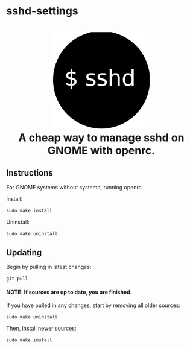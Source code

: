 sshd-settings
=============

<h1 align="center">
    <img src="sshd-settings.png" width="" height="" alt="Desktop">
    <br />
    A cheap way to manage sshd on GNOME with openrc.
</h1>

## Instructions

For GNOME systems without systemd, running openrc.

Install:

    sudo make install

Uninstall:

    sudo make uninstall
    
## Updating

Begin by pulling in latest changes:

    git pull
    
#### NOTE: If sources are up to date, you are finished.

If you have pulled in any changes, start by removing all older sources:

    sudo make uninstall
    
Then, install newer sources:

    sudo make install
